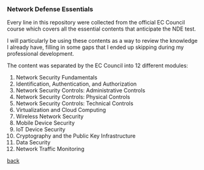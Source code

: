 ### Network Defense Essentials

Every line in this repository were collected from the official EC Council course which covers all the essential contents that anticipate the NDE test. 

I will particularly be using these contents as a way to review the knowledge I already have, filling in some gaps that I ended up skipping during my professional development.

The content was separated by the EC Council into 12 different modules:
1. Network Security Fundamentals
2. Identification, Authentication, and Authorization
3. Network Security Controls: Administrative Controls
4. Network Security Controls: Physical Controls
5. Network Security Controls: Technical Controls
6. Virtualization and Cloud Computing
7. Wireless Network Security
8. Mobile Device Security
9. IoT Device Security
10. Cryptography and the Public Key Infrastructure
11. Data Security
12. Network Traffic Monitoring

[back](https://kaio6fellipe.github.io/)